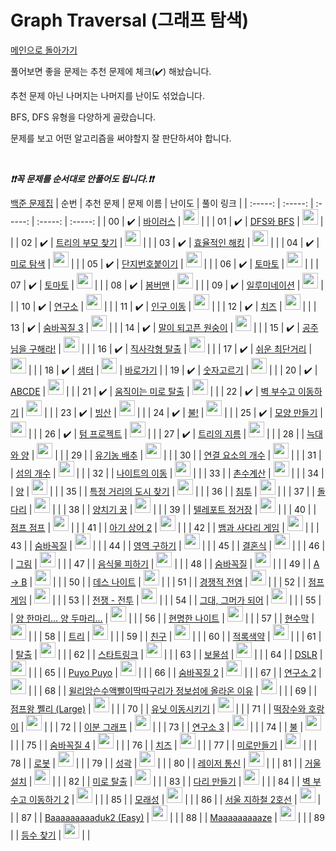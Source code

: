 # Graph Traversal (그래프 탐색)

[메인으로 돌아가기](https://github.com/tony9402/baekjoon)

풀어보면 좋을 문제는 추천 문제에 체크(:heavy_check_mark:) 해놨습니다.

추천 문제 아닌 나머지는 나머지를 난이도 섞었습니다.

BFS, DFS 유형을 다양하게 골랐습니다. 

문제를 보고 어떤 알고리즘을 써야할지 잘 판단하셔야 합니다.

<br>

***❗️❗️꼭 문제를 순서대로 안풀어도 됩니다.❗️❗️***

[백준 문제집](https://www.acmicpc.net/workbook/view/6853)
|          순번          |        추천 문제         |        문제 이름         |         난이도          |        풀이 링크         |
| :-----: | :-----: | :-----: | :-----: | :-----: |
| 00 |  :heavy_check_mark:  | <a href="http://boj.kr/2606" target="_blank">바이러스</a> | <img height="25px" width="25px=" src="https://static.solved.ac/tier_small/8.svg"/> |                      |
| 01 |  :heavy_check_mark:  | <a href="http://boj.kr/1260" target="_blank">DFS와 BFS</a> | <img height="25px" width="25px=" src="https://static.solved.ac/tier_small/9.svg"/> |                      |
| 02 |  :heavy_check_mark:  | <a href="http://boj.kr/11725" target="_blank">트리의 부모 찾기</a> | <img height="25px" width="25px=" src="https://static.solved.ac/tier_small/9.svg"/> |                      |
| 03 |  :heavy_check_mark:  | <a href="http://boj.kr/1325" target="_blank">효율적인 해킹</a> | <img height="25px" width="25px=" src="https://static.solved.ac/tier_small/9.svg"/> |                      |
| 04 |  :heavy_check_mark:  | <a href="http://boj.kr/2178" target="_blank">미로 탐색</a> | <img height="25px" width="25px=" src="https://static.solved.ac/tier_small/10.svg"/> |                      |
| 05 |  :heavy_check_mark:  | <a href="http://boj.kr/2667" target="_blank">단지번호붙이기</a> | <img height="25px" width="25px=" src="https://static.solved.ac/tier_small/10.svg"/> |                      |
| 06 |  :heavy_check_mark:  | <a href="http://boj.kr/7576" target="_blank">토마토</a> | <img height="25px" width="25px=" src="https://static.solved.ac/tier_small/10.svg"/> |                      |
| 07 |  :heavy_check_mark:  | <a href="http://boj.kr/7569" target="_blank">토마토</a> | <img height="25px" width="25px=" src="https://static.solved.ac/tier_small/10.svg"/> |                      |
| 08 |  :heavy_check_mark:  | <a href="http://boj.kr/16918" target="_blank">봄버맨</a> | <img height="25px" width="25px=" src="https://static.solved.ac/tier_small/10.svg"/> |                      |
| 09 |  :heavy_check_mark:  | <a href="http://boj.kr/5547" target="_blank">일루미네이션</a> | <img height="25px" width="25px=" src="https://static.solved.ac/tier_small/10.svg"/> |                      |
| 10 |  :heavy_check_mark:  | <a href="http://boj.kr/14502" target="_blank">연구소</a> | <img height="25px" width="25px=" src="https://static.solved.ac/tier_small/11.svg"/> |                      |
| 11 |  :heavy_check_mark:  | <a href="http://boj.kr/16234" target="_blank">인구 이동</a> | <img height="25px" width="25px=" src="https://static.solved.ac/tier_small/11.svg"/> |                      |
| 12 |  :heavy_check_mark:  | <a href="http://boj.kr/2636" target="_blank">치즈</a> | <img height="25px" width="25px=" src="https://static.solved.ac/tier_small/11.svg"/> |                      |
| 13 |  :heavy_check_mark:  | <a href="http://boj.kr/13549" target="_blank">숨바꼭질 3</a> | <img height="25px" width="25px=" src="https://static.solved.ac/tier_small/11.svg"/> |                      |
| 14 |  :heavy_check_mark:  | <a href="http://boj.kr/1600" target="_blank">말이 되고픈 원숭이</a> | <img height="25px" width="25px=" src="https://static.solved.ac/tier_small/11.svg"/> |                      |
| 15 |  :heavy_check_mark:  | <a href="http://boj.kr/17836" target="_blank">공주님을 구해라!</a> | <img height="25px" width="25px=" src="https://static.solved.ac/tier_small/11.svg"/> |                      |
| 16 |  :heavy_check_mark:  | <a href="http://boj.kr/16973" target="_blank">직사각형 탈출</a> | <img height="25px" width="25px=" src="https://static.solved.ac/tier_small/11.svg"/> |                      |
| 17 |  :heavy_check_mark:  | <a href="http://boj.kr/14940" target="_blank">쉬운 최단거리</a> | <img height="25px" width="25px=" src="https://static.solved.ac/tier_small/11.svg"/> |                      |
| 18 |  :heavy_check_mark:  | <a href="http://boj.kr/18513" target="_blank">샘터</a> | <img height="25px" width="25px=" src="https://static.solved.ac/tier_small/11.svg"/> | <a href="./../solution/graph_traversal/18513">바로가기</a> |
| 19 |  :heavy_check_mark:  | <a href="http://boj.kr/2668" target="_blank">숫자고르기</a> | <img height="25px" width="25px=" src="https://static.solved.ac/tier_small/11.svg"/> |                      |
| 20 |  :heavy_check_mark:  | <a href="http://boj.kr/13023" target="_blank">ABCDE</a> | <img height="25px" width="25px=" src="https://static.solved.ac/tier_small/11.svg"/> |                      |
| 21 |  :heavy_check_mark:  | <a href="http://boj.kr/16954" target="_blank">움직이는 미로 탈출</a> | <img height="25px" width="25px=" src="https://static.solved.ac/tier_small/12.svg"/> |                      |
| 22 |  :heavy_check_mark:  | <a href="http://boj.kr/2206" target="_blank">벽 부수고 이동하기</a> | <img height="25px" width="25px=" src="https://static.solved.ac/tier_small/12.svg"/> |                      |
| 23 |  :heavy_check_mark:  | <a href="http://boj.kr/2573" target="_blank">빙산</a> | <img height="25px" width="25px=" src="https://static.solved.ac/tier_small/12.svg"/> |                      |
| 24 |  :heavy_check_mark:  | <a href="http://boj.kr/4179" target="_blank">불!</a> | <img height="25px" width="25px=" src="https://static.solved.ac/tier_small/12.svg"/> |                      |
| 25 |  :heavy_check_mark:  | <a href="http://boj.kr/16932" target="_blank">모양 만들기</a> | <img height="25px" width="25px=" src="https://static.solved.ac/tier_small/12.svg"/> |                      |
| 26 |  :heavy_check_mark:  | <a href="http://boj.kr/9466" target="_blank">텀 프로젝트</a> | <img height="25px" width="25px=" src="https://static.solved.ac/tier_small/12.svg"/> |                      |
| 27 |  :heavy_check_mark:  | <a href="http://boj.kr/1967" target="_blank">트리의 지름</a> | <img height="25px" width="25px=" src="https://static.solved.ac/tier_small/12.svg"/> |                      |
| 28 |                      | <a href="http://boj.kr/16956" target="_blank">늑대와 양</a> | <img height="25px" width="25px=" src="https://static.solved.ac/tier_small/7.svg"/> |                      |
| 29 |                      | <a href="http://boj.kr/1012" target="_blank">유기농 배추</a> | <img height="25px" width="25px=" src="https://static.solved.ac/tier_small/9.svg"/> |                      |
| 30 |                      | <a href="http://boj.kr/11724" target="_blank">연결 요소의 개수</a> | <img height="25px" width="25px=" src="https://static.solved.ac/tier_small/9.svg"/> |                      |
| 31 |                      | <a href="http://boj.kr/4963" target="_blank">섬의 개수</a> | <img height="25px" width="25px=" src="https://static.solved.ac/tier_small/9.svg"/> |                      |
| 32 |                      | <a href="http://boj.kr/7562" target="_blank">나이트의 이동</a> | <img height="25px" width="25px=" src="https://static.solved.ac/tier_small/9.svg"/> |                      |
| 33 |                      | <a href="http://boj.kr/2644" target="_blank">촌수계산</a> | <img height="25px" width="25px=" src="https://static.solved.ac/tier_small/9.svg"/> |                      |
| 34 |                      | <a href="http://boj.kr/3184" target="_blank">양</a> | <img height="25px" width="25px=" src="https://static.solved.ac/tier_small/9.svg"/> |                      |
| 35 |                      | <a href="http://boj.kr/18352" target="_blank">특정 거리의 도시 찾기</a> | <img height="25px" width="25px=" src="https://static.solved.ac/tier_small/9.svg"/> |                      |
| 36 |                      | <a href="http://boj.kr/13565" target="_blank">침투</a> | <img height="25px" width="25px=" src="https://static.solved.ac/tier_small/9.svg"/> |                      |
| 37 |                      | <a href="http://boj.kr/12761" target="_blank">돌다리</a> | <img height="25px" width="25px=" src="https://static.solved.ac/tier_small/9.svg"/> |                      |
| 38 |                      | <a href="http://boj.kr/3187" target="_blank">양치기 꿍</a> | <img height="25px" width="25px=" src="https://static.solved.ac/tier_small/9.svg"/> |                      |
| 39 |                      | <a href="http://boj.kr/18232" target="_blank">텔레포트 정거장</a> | <img height="25px" width="25px=" src="https://static.solved.ac/tier_small/9.svg"/> |                      |
| 40 |                      | <a href="http://boj.kr/14248" target="_blank">점프 점프</a> | <img height="25px" width="25px=" src="https://static.solved.ac/tier_small/9.svg"/> |                      |
| 41 |                      | <a href="http://boj.kr/17086" target="_blank">아기 상어 2</a> | <img height="25px" width="25px=" src="https://static.solved.ac/tier_small/9.svg"/> |                      |
| 42 |                      | <a href="http://boj.kr/16928" target="_blank">뱀과 사다리 게임</a> | <img height="25px" width="25px=" src="https://static.solved.ac/tier_small/10.svg"/> |                      |
| 43 |                      | <a href="http://boj.kr/1697" target="_blank">숨바꼭질</a> | <img height="25px" width="25px=" src="https://static.solved.ac/tier_small/10.svg"/> |                      |
| 44 |                      | <a href="http://boj.kr/2583" target="_blank">영역 구하기</a> | <img height="25px" width="25px=" src="https://static.solved.ac/tier_small/10.svg"/> |                      |
| 45 |                      | <a href="http://boj.kr/5567" target="_blank">결혼식</a> | <img height="25px" width="25px=" src="https://static.solved.ac/tier_small/10.svg"/> |                      |
| 46 |                      | <a href="http://boj.kr/1926" target="_blank">그림</a> | <img height="25px" width="25px=" src="https://static.solved.ac/tier_small/10.svg"/> |                      |
| 47 |                      | <a href="http://boj.kr/1743" target="_blank">음식물 피하기</a> | <img height="25px" width="25px=" src="https://static.solved.ac/tier_small/10.svg"/> |                      |
| 48 |                      | <a href="http://boj.kr/6118" target="_blank">숨바꼭질</a> | <img height="25px" width="25px=" src="https://static.solved.ac/tier_small/10.svg"/> |                      |
| 49 |                      | <a href="http://boj.kr/16953" target="_blank">A → B</a> | <img height="25px" width="25px=" src="https://static.solved.ac/tier_small/10.svg"/> |                      |
| 50 |                      | <a href="http://boj.kr/16948" target="_blank">데스 나이트</a> | <img height="25px" width="25px=" src="https://static.solved.ac/tier_small/10.svg"/> |                      |
| 51 |                      | <a href="http://boj.kr/18405" target="_blank">경쟁적 전염</a> | <img height="25px" width="25px=" src="https://static.solved.ac/tier_small/10.svg"/> |                      |
| 52 |                      | <a href="http://boj.kr/15558" target="_blank">점프 게임</a> | <img height="25px" width="25px=" src="https://static.solved.ac/tier_small/10.svg"/> |                      |
| 53 |                      | <a href="http://boj.kr/1303" target="_blank">전쟁 - 전투</a> | <img height="25px" width="25px=" src="https://static.solved.ac/tier_small/10.svg"/> |                      |
| 54 |                      | <a href="http://boj.kr/14496" target="_blank">그대, 그머가 되어</a> | <img height="25px" width="25px=" src="https://static.solved.ac/tier_small/10.svg"/> |                      |
| 55 |                      | <a href="http://boj.kr/11123" target="_blank">양 한마리... 양 두마리...</a> | <img height="25px" width="25px=" src="https://static.solved.ac/tier_small/10.svg"/> |                      |
| 56 |                      | <a href="http://boj.kr/18404" target="_blank">현명한 나이트</a> | <img height="25px" width="25px=" src="https://static.solved.ac/tier_small/10.svg"/> |                      |
| 57 |                      | <a href="http://boj.kr/14716" target="_blank">현수막</a> | <img height="25px" width="25px=" src="https://static.solved.ac/tier_small/10.svg"/> |                      |
| 58 |                      | <a href="http://boj.kr/1068" target="_blank">트리</a> | <img height="25px" width="25px=" src="https://static.solved.ac/tier_small/10.svg"/> |                      |
| 59 |                      | <a href="http://boj.kr/1058" target="_blank">친구</a> | <img height="25px" width="25px=" src="https://static.solved.ac/tier_small/10.svg"/> |                      |
| 60 |                      | <a href="http://boj.kr/10026" target="_blank">적록색약</a> | <img height="25px" width="25px=" src="https://static.solved.ac/tier_small/11.svg"/> |                      |
| 61 |                      | <a href="http://boj.kr/3055" target="_blank">탈출</a> | <img height="25px" width="25px=" src="https://static.solved.ac/tier_small/11.svg"/> |                      |
| 62 |                      | <a href="http://boj.kr/5014" target="_blank">스타트링크</a> | <img height="25px" width="25px=" src="https://static.solved.ac/tier_small/11.svg"/> |                      |
| 63 |                      | <a href="http://boj.kr/2589" target="_blank">보물섬</a> | <img height="25px" width="25px=" src="https://static.solved.ac/tier_small/11.svg"/> |                      |
| 64 |                      | <a href="http://boj.kr/9019" target="_blank">DSLR</a> | <img height="25px" width="25px=" src="https://static.solved.ac/tier_small/11.svg"/> |                      |
| 65 |                      | <a href="http://boj.kr/11559" target="_blank">Puyo Puyo</a> | <img height="25px" width="25px=" src="https://static.solved.ac/tier_small/11.svg"/> |                      |
| 66 |                      | <a href="http://boj.kr/12851" target="_blank">숨바꼭질 2</a> | <img height="25px" width="25px=" src="https://static.solved.ac/tier_small/11.svg"/> |                      |
| 67 |                      | <a href="http://boj.kr/17141" target="_blank">연구소 2</a> | <img height="25px" width="25px=" src="https://static.solved.ac/tier_small/11.svg"/> |                      |
| 68 |                      | <a href="http://boj.kr/17129" target="_blank">윌리암슨수액빨이딱따구리가 정보섬에 올라온 이유</a> | <img height="25px" width="25px=" src="https://static.solved.ac/tier_small/11.svg"/> |                      |
| 69 |                      | <a href="http://boj.kr/16174" target="_blank">점프왕 쩰리 (Large)</a> | <img height="25px" width="25px=" src="https://static.solved.ac/tier_small/11.svg"/> |                      |
| 70 |                      | <a href="http://boj.kr/2194" target="_blank">유닛 이동시키기</a> | <img height="25px" width="25px=" src="https://static.solved.ac/tier_small/11.svg"/> |                      |
| 71 |                      | <a href="http://boj.kr/16432" target="_blank">떡장수와 호랑이</a> | <img height="25px" width="25px=" src="https://static.solved.ac/tier_small/11.svg"/> |                      |
| 72 |                      | <a href="http://boj.kr/1707" target="_blank">이분 그래프</a> | <img height="25px" width="25px=" src="https://static.solved.ac/tier_small/12.svg"/> |                      |
| 73 |                      | <a href="http://boj.kr/17142" target="_blank">연구소 3</a> | <img height="25px" width="25px=" src="https://static.solved.ac/tier_small/12.svg"/> |                      |
| 74 |                      | <a href="http://boj.kr/5427" target="_blank">불</a> | <img height="25px" width="25px=" src="https://static.solved.ac/tier_small/12.svg"/> |                      |
| 75 |                      | <a href="http://boj.kr/13913" target="_blank">숨바꼭질 4</a> | <img height="25px" width="25px=" src="https://static.solved.ac/tier_small/12.svg"/> |                      |
| 76 |                      | <a href="http://boj.kr/2638" target="_blank">치즈</a> | <img height="25px" width="25px=" src="https://static.solved.ac/tier_small/12.svg"/> |                      |
| 77 |                      | <a href="http://boj.kr/2665" target="_blank">미로만들기</a> | <img height="25px" width="25px=" src="https://static.solved.ac/tier_small/12.svg"/> |                      |
| 78 |                      | <a href="http://boj.kr/1726" target="_blank">로봇</a> | <img height="25px" width="25px=" src="https://static.solved.ac/tier_small/12.svg"/> |                      |
| 79 |                      | <a href="http://boj.kr/2234" target="_blank">성곽</a> | <img height="25px" width="25px=" src="https://static.solved.ac/tier_small/12.svg"/> |                      |
| 80 |                      | <a href="http://boj.kr/6087" target="_blank">레이저 통신</a> | <img height="25px" width="25px=" src="https://static.solved.ac/tier_small/12.svg"/> |                      |
| 81 |                      | <a href="http://boj.kr/2151" target="_blank">거울 설치</a> | <img height="25px" width="25px=" src="https://static.solved.ac/tier_small/12.svg"/> |                      |
| 82 |                      | <a href="http://boj.kr/14923" target="_blank">미로 탈출</a> | <img height="25px" width="25px=" src="https://static.solved.ac/tier_small/12.svg"/> |                      |
| 83 |                      | <a href="http://boj.kr/2146" target="_blank">다리 만들기</a> | <img height="25px" width="25px=" src="https://static.solved.ac/tier_small/13.svg"/> |                      |
| 84 |                      | <a href="http://boj.kr/14442" target="_blank">벽 부수고 이동하기 2</a> | <img height="25px" width="25px=" src="https://static.solved.ac/tier_small/13.svg"/> |                      |
| 85 |                      | <a href="http://boj.kr/10711" target="_blank">모래성</a> | <img height="25px" width="25px=" src="https://static.solved.ac/tier_small/13.svg"/> |                      |
| 86 |                      | <a href="http://boj.kr/16947" target="_blank">서울 지하철 2호선</a> | <img height="25px" width="25px=" src="https://static.solved.ac/tier_small/13.svg"/> |                      |
| 87 |                      | <a href="http://boj.kr/16988" target="_blank">Baaaaaaaaaduk2 (Easy)</a> | <img height="25px" width="25px=" src="https://static.solved.ac/tier_small/13.svg"/> |                      |
| 88 |                      | <a href="http://boj.kr/16985" target="_blank">Maaaaaaaaaze</a> | <img height="25px" width="25px=" src="https://static.solved.ac/tier_small/13.svg"/> |                      |
| 89 |                      | <a href="http://boj.kr/17616" target="_blank">등수 찾기</a> | <img height="25px" width="25px=" src="https://static.solved.ac/tier_small/13.svg"/> |                      |
